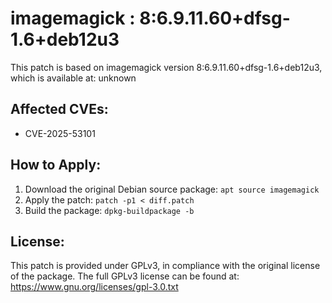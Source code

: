 # imagemagick : 8:6.9.11.60+dfsg-1.6+deb12u3

This patch is based on imagemagick version 8:6.9.11.60+dfsg-1.6+deb12u3, which is available at:
unknown

## Affected CVEs:
- CVE-2025-53101

## How to Apply:
1. Download the original Debian source package: `apt source imagemagick`
2. Apply the patch: `patch -p1 < diff.patch`
3. Build the package: `dpkg-buildpackage -b`

## License:
This patch is provided under GPLv3, in compliance with the original license of the package.
The full GPLv3 license can be found at: https://www.gnu.org/licenses/gpl-3.0.txt
